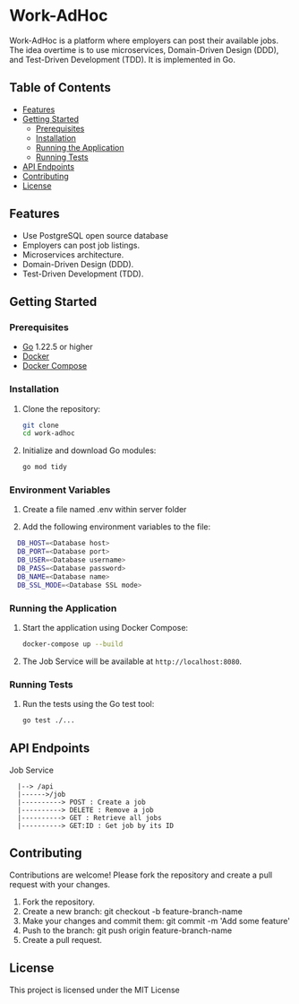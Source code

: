 # Work-AdHoc

Work-AdHoc is a platform where employers can post their available jobs. The idea overtime is to use microservices, Domain-Driven Design (DDD), and Test-Driven Development (TDD). It is implemented in Go.

## Table of Contents

- [Features](#features)
- [Getting Started](#getting-started)
  - [Prerequisites](#prerequisites)
  - [Installation](#installation)
  - [Running the Application](#running-the-application)
  - [Running Tests](#running-tests)
- [API Endpoints](#api-endpoints)
- [Contributing](#contributing)
- [License](#license)

## Features

- Use PostgreSQL open source database
- Employers can post job listings.
- Microservices architecture.
- Domain-Driven Design (DDD).
- Test-Driven Development (TDD).

## Getting Started

### Prerequisites

- [Go](https://golang.org/dl/) 1.22.5 or higher
- [Docker](https://www.docker.com/get-started)
- [Docker Compose](https://docs.docker.com/compose/install/)

### Installation

1. Clone the repository:

   ```bash
   git clone
   cd work-adhoc
   ```

2. Initialize and download Go modules:
   ```bash
   go mod tidy
   ```

### Environment Variables

1. Create a file named .env within server folder

2. Add the following environment variables to the file:

```bash
  DB_HOST=<Database host>
  DB_PORT=<Database port>
  DB_USER=<Database username>
  DB_PASS=<Database password>
  DB_NAME=<Database name>
  DB_SSL_MODE=<Database SSL mode>
```

### Running the Application

1. Start the application using Docker Compose:

   ```bash
   docker-compose up --build
   ```

2. The Job Service will be available at `http://localhost:8080`.

### Running Tests

1. Run the tests using the Go test tool:
   ```bash
   go test ./...
   ```

## API Endpoints

Job Service

```
  |--> /api
  |------>/job
  |----------> POST : Create a job
  |----------> DELETE : Remove a job
  |----------> GET : Retrieve all jobs
  |----------> GET:ID : Get job by its ID
```

## Contributing

Contributions are welcome! Please fork the repository and create a pull request with your changes.

1. Fork the repository.
2. Create a new branch: git checkout -b feature-branch-name
3. Make your changes and commit them: git commit -m 'Add some feature'
4. Push to the branch: git push origin feature-branch-name
5. Create a pull request.

## License

This project is licensed under the MIT License
